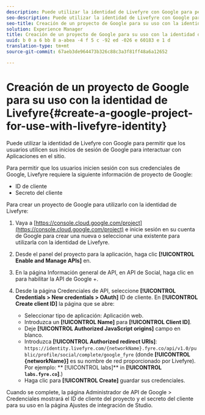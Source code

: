 ```yaml
---
description: Puede utilizar la identidad de Livefyre con Google para permitir que los usuarios utilicen sus inicios de sesión de Google para interactuar con Aplicaciones en el sitio.
seo-description: Puede utilizar la identidad de Livefyre con Google para permitir que los usuarios utilicen sus inicios de sesión de Google para interactuar con Aplicaciones en el sitio.
seo-title: Creación de un proyecto de Google para su uso con la identidad de Livefyre
solution: Experience Manager
title: Creación de un proyecto de Google para su uso con la identidad de Livefyre
uuid: b 0 a 6 bb 8 a-abea -4 f 5 c -92 ed -026 e 60183 e 1 d
translation-type: tm+mt
source-git-commit: 67aeb3de964473b326c88c3a3f81ff48a6a12652

---
```



# Creación de un proyecto de Google para su uso con la identidad de Livefyre{#create-a-google-project-for-use-with-livefyre-identity}

Puede utilizar la identidad de Livefyre con Google para permitir que los usuarios utilicen sus inicios de sesión de Google para interactuar con Aplicaciones en el sitio.

Para permitir que los usuarios inicien sesión con sus credenciales de Google, Livefyre requiere la siguiente información de proyecto de Google:

* ID de cliente
* Secreto del cliente

Para crear un proyecto de Google para utilizarlo con la identidad de Livefyre:

1. Vaya a [https://console.cloud.google.com/project](https://console.cloud.google.com/project) e inicie sesión en su cuenta de Google para crear una nueva o seleccionar una existente para utilizarla con la identidad de Livefyre.
1. Desde el panel del proyecto para la aplicación, haga clic **[!UICONTROL Enable and Manage APIs]** en.
1. En la página Información general de API, en API de Social, haga clic en para habilitar la API de Google +.
1. Desde la página Credenciales de API, seleccione **[!UICONTROL Credentials > New credentials > OAuth]** ID de cliente. En **[!UICONTROL Create client ID]** la página que se abre:

   * Seleccionar tipo de aplicación: Aplicación web.
   * Introduzca un **[!UICONTROL Name]** para **[!UICONTROL Client ID]**.
   * Deje **[!UICONTROL Authorized JavaScript origins]** campo en blanco.
   * Introduzca **[!UICONTROL Authorized redirect URIs]**: `https://identity.livefyre.com/{networkName}.fyre.co/api/v1.0/public/profile/social/complete/google_fyre` (donde **[!UICONTROL {networkName}]** es su nombre de red proporcionado por Livefyre). Por ejemplo: ** [!UICONTROL labs]** in **[!UICONTROL `labs.fyre.co`]**.)
   * Haga clic para **[!UICONTROL Create]** guardar sus credenciales.

Cuando se complete, la página Administrador de API de Google &gt; Credenciales mostrará el ID de cliente del proyecto y el secreto del cliente para su uso en la página Ajustes de integración de Studio.
